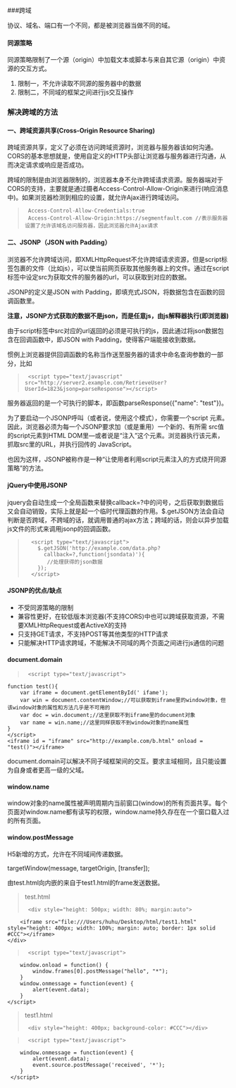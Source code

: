 ###跨域

协议、域名、端口有一个不同，都是被浏览器当做不同的域。

#### 同源策略
同源策略限制了一个源（origin）中加载文本或脚本与来自其它源（origin）中资源的交互方式。

1. 限制一，不允许读取不同源的服务器中的数据
2. 限制二，不同域的框架之间进行js交互操作


### 解决跨域的方法

#### 一、跨域资源共享(Cross-Origin Resource Sharing)
跨域资源共享，定义了必须在访问跨域资源时，浏览器与服务器该如何沟通。CORS的基本思想就是，使用自定义的HTTP头部让浏览器与服务器进行沟通，从而决定请求或响应是否成功。

跨域的限制是由浏览器限制的，浏览器本身不允许跨域请求资源。服务器端对于CORS的支持，主要就是通过摄者Access-Control-Allow-Origin来进行(响应消息中)。如果浏览器检测到相应的设置，就允许Ajax进行跨域访问。

>      Access-Control-Allow-Credentials:true
>      Access-Control-Allow-Origin:https://segmentfault.com //表示服务器设置了允许该域名访问服务器，因此浏览器允许Ajax请求

#### 二、JSONP（JSON with Padding）

浏览器不允许跨域访问，即XMLHttpRequest不允许跨域请求资源，但是script标签包裹的文件（比如js），可以使当前网页获取其他服务器上的文件。通过在script标签中设定src为获取文件的服务器的url，可以获取到对应的数据。

JSONP的定义是JSON with Padding，即填充式JSON，将数据包含在函数的回调函数里。

**注意，JSONP方式获取的数据不是json，而是任意js，由js解释器执行(即浏览器)**

由于script标签中src对应的url返回的必须是可执行的js，因此通过将json数据包含在回调函数中，即JSON with Padding，使得客户端能接收到数据。

惯例上浏览器提供回调函数的名称当作送至服务器的请求中命名查询参数的一部分，比如
>      <script type="text/javascript" src="http://server2.example.com/RetrieveUser?UserId=1823&jsonp=parseResponse"></script>

服务器返回的是一个可执行的脚本，即函数parseResponse({"name": "test"})。

为了要启动一个JSONP呼叫（或者说，使用这个模式），你需要一个script 元素。因此，浏览器必须为每一个JSONP要求加（或是重用）一个新的、有所需 src值的script元素到HTML DOM里—或者说是“注入”这个元素。浏览器执行该元素，抓取src里的URL，并执行回传的 JavaScript。

也因为这样，JSONP被称作是一种“让使用者利用script元素注入的方式绕开同源策略”的方法。

#### jQuery中使用JSONP
jquery会自动生成一个全局函数来替换callback=?中的问号，之后获取到数据后又会自动销毁，实际上就是起一个临时代理函数的作用。$.getJSON方法会自动判断是否跨域，不跨域的话，就调用普通的ajax方法；跨域的话，则会以异步加载js文件的形式来调用jsonp的回调函数。

>       <script type="text/javascript"> 
>         $.getJSON('http://example.com/data.php?
>           callback=?,function(jsondata)'){
>            //处理获得的json数据
>         });
>       </script>

#### JSONP的优点/缺点
* 不受同源策略的限制
* 兼容性更好，在较低版本浏览器(不支持CORS)中也可以跨域获取资源，不需要XMLHttpRequest或者ActiveX的支持
* 只支持GET请求，不支持POST等其他类型的HTTP请求
* 只能解决HTTP请求跨域，不能解决不同域的两个页面之间进行js通信的问题

#### document.domain

>      <script type="text/javascript">
    function test(){
        var iframe = document.getElementById('￼ifame');
        var win = document.contentWindow;//可以获取到iframe里的window对象，但该window对象的属性和方法几乎是不可用的
        var doc = win.document;//这里获取不到iframe里的document对象
        var name = win.name;//这里同样获取不到window对象的name属性
    } 
    </script>
    <iframe id = "iframe" src="http://example.com/b.html" onload = "test()"></iframe>
    
document.domain可以解决不同子域框架间的交互。要求主域相同，且只能设置为自身或者更高一级的父域。

#### window.name

window对象的name属性被声明周期内当前窗口(window)的所有页面共享。每个页面对window.name都有读写的权限，window.name持久存在在一个窗口载入过的所有页面。

#### window.postMessage
H5新增的方式，允许在不同域间传递数据。

targetWindow(message, targetOrigin, [transfer]);

由test.html向内嵌的来自于test1.html的frame发送数据。

> test.html
> 
>      <div style="height: 500px; width: 80%; margin:auto">
		<iframe src="file:///Users/huhu/Desktop/html/test1.html" style="height: 400px; width: 100%; margin: auto; border: 1px solid #CCC"></iframe>
	</div>

>      <script type="text/javascript">
		window.onload = function() {
			window.frames[0].postMessage("hello", "*");
		}
		window.onmessage = function(event) {
			alert(event.data);
		}
	</script>

> test1.html
> 
>      <div style="height: 400px; background-color: #CCC"></div>

>      <script type="text/javascript">
		window.onmessage = function(event) {
			alert(event.data);
			event.source.postMessage('received', '*');
		}
	 </script>










